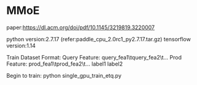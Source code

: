# MMoE

paper:https://dl.acm.org/doi/pdf/10.1145/3219819.3220007

python version:2.7.17 (refer:paddle_cpu_2.0rc1_py2.7.17.tar.gz)
tensorflow version:1.14

Train Dataset Format:
Query Feature: query_fea1\tquery_fea2\t... Prod Feature: prod_fea1\tprod_fea2\t... label1 label2

Begin to train:
python single_gpu_train_etq.py

